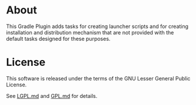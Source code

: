 # About

This Gradle Plugin adds tasks for creating launcher scripts and for creating
installation and distribution mechanism that are not provided with the default
tasks designed for these purposes.

# License

This software is released under the terms of the GNU Lesser General Public
License.

See  [LGPL.md](LGPL.md) and [GPL.md](GPL.md) for details.
